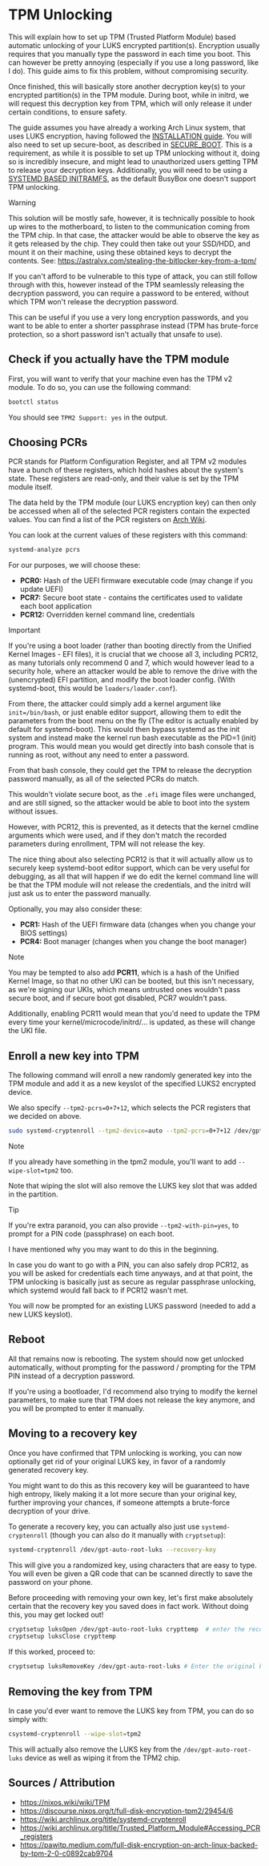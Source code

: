 # TPM Unlocking

This will explain how to set up TPM (Trusted Platform Module) based automatic
unlocking of your LUKS encrypted partition(s). Encryption usually requires that
you manually type the password in each time you boot. This can however be pretty
annoying (especially if you use a long password, like I do). This guide aims to
fix this problem, without compromising security.

Once finished, this will basically store another decryption key(s) to your
encrypted partition(s) in the TPM module. During boot, while in initrd, we will
request this decryption key from TPM, which will only release it under certain
conditions, to ensure safety.

The guide assumes you have already a working Arch Linux system, that uses LUKS
encryption, having followed the [INSTALLATION guide](./01_INSTALLATION.md). You
will also need to set up secure-boot, as described in
[SECURE_BOOT](./04_SECURE_BOOT.md). This is a requirement, as while it is
possible to set up TPM unlocking without it, doing so is incredibly insecure,
and might lead to unauthorized users getting TPM to release your decryption
keys. Additionally, you will need to be using a [SYSTEMD BASED
INITRAMFS](./05_SYSTEMD_INITRAMFS.md), as the default BusyBox one doesn't
support TPM unlocking.

> [!WARNING]
> This solution will be mostly safe, however, it is technically possible to hook
> up wires to the motherboard, to listen to the communication coming from the
> TPM chip. In that case, the attacker would be able to observe the key as it
> gets released by the chip. They could then take out your SSD/HDD, and mount it
> on their machine, using these obtained keys to decrypt the contents. See:
> <https://astralvx.com/stealing-the-bitlocker-key-from-a-tpm/>
>
> If you can't afford to be vulnerable to this type of attack, you can still
> follow through with this, however instead of the TPM seamlessly releasing the
> decryption password, you can require a password to be entered, without which
> TPM won't release the decryption password.
>
> This can be useful if you use a very long encryption passwords, and you want
> to be able to enter a shorter passphrase instead (TPM has brute-force
> protection, so a short password isn't actually that unsafe to use).

## Check if you actually have the TPM module

First, you will want to verify that your machine even has the TPM v2 module. To
do so, you can use the following command:

```bash
bootctl status
```

You should see `TPM2 Support: yes` in the output.

## Choosing PCRs

PCR stands for Platform Configuration Register, and all TPM v2 modules have a
bunch of these registers, which hold hashes about the system's state. These
registers are read-only, and their value is set by the TPM module itself.

The data held by the TPM module (our LUKS encryption key) can then only be
accessed when all of the selected PCR registers contain the expected values. You
can find a list of the PCR registers on [Arch
Wiki](https://wiki.archlinux.org/title/Trusted_Platform_Module#Accessing_PCR_registers).

You can look at the current values of these registers with this command:

```bash
systemd-analyze pcrs
```

For our purposes, we will choose these:

- **PCR0:** Hash of the UEFI firmware executable code (may change if you update
  UEFI)
- **PCR7:** Secure boot state - contains the certificates used to validate each
  boot application
- **PCR12:** Overridden kernel command line, credentials

> [!IMPORTANT]
> If you're using a boot loader (rather than booting directly from the Unified
> Kernel Images - EFI files), it is crucial that we choose all 3, including
> PCR12, as many tutorials only recommend 0 and 7, which would however lead to a
> security hole, where an attacker would be able to remove the drive with the
> (unencrypted) EFI partition, and modify the boot loader config. (With
> systemd-boot, this would be `loaders/loader.conf`).
>
> From there, the attacker could simply add a kernel argument like
> `init=/bin/bash`, or just enable editor support, allowing them to edit the
> parameters from the boot menu on the fly (The editor is actually enabled by
> default for systemd-boot). This would then bypass systemd as the init system
> and instead make the kernel run bash executable as the PID=1 (init) program.
> This would mean you would get directly into bash console that is running as
> root, without any need to enter a password.
>
> From that bash console, they could get the TPM to release the decryption
> password manually, as all of the selected PCRs do match.
>
> This wouldn't violate secure boot, as the `.efi` image files were unchanged,
> and are still signed, so the attacker would be able to boot into the system
> without issues.
>
> However, with PCR12, this is prevented, as it detects that the kernel cmdline
> arguments which were used, and if they don't match the recorded parameters
> during enrollment, TPM will not release the key.
>
> The nice thing about also selecting PCR12 is that it will actually allow us to
> securely keep systemd-boot editor support, which can be very useful for
> debugging, as all that will happen if we do edit the kernel command line will
> be that the TPM module will not release the credentials, and the initrd will
> just ask us to enter the password manually.

Optionally, you may also consider these:

- **PCR1:** Hash of the UEFI firmware data (changes when you change your BIOS settings)
- **PCR4:** Boot manager (changes when you change the boot manager)

> [!NOTE]
> You may be tempted to also add **PCR11**, which is a hash of the Unified
> Kernel Image, so that no other UKI can be booted, but this isn't necessary,
> as we're signing our UKIs, which means untrusted ones wouldn't pass secure
> boot, and if secure boot got disabled, PCR7 wouldn't pass.
>
> Additionally, enabling PCR11 would mean that you'd need to update the TPM
> every time your kernel/microcode/initrd/... is updated, as these will change
> the UKI file.

## Enroll a new key into TPM

The following command will enroll a new randomly generated key into the TPM
module and add it as a new keyslot of the specified LUKS2 encrypted device.

We also specify `--tpm2-pcrs=0+7+12`, which selects the PCR registers that we
decided on above.

```bash
sudo systemd-cryptenroll --tpm2-device=auto --tpm2-pcrs=0+7+12 /dev/gpt-auto-root-luks
```

<!-- markdownlint-disable MD028 -->

> [!NOTE]
> If you already have something in the tpm2 module, you'll want to add
> `--wipe-slot=tpm2` too.
>
> Note that wiping the slot will also remove the LUKS key slot that was added
> in the partition.

> [!TIP]
> If you're extra paranoid, you can also provide `--tpm2-with-pin=yes`, to
> prompt for a PIN code (passphrase) on each boot.
>
> I have mentioned why you may want to do this in the beginning.
>
> In case you do want to go with a PIN, you can also safely drop PCR12, as you
> will be asked for credentials each time anyways, and at that point, the TPM
> unlocking is basically just as secure as regular passphrase unlocking, which
> systemd would fall back to if PCR12 wasn't met.

<!-- markdownlint-enable MD028 -->

You will now be prompted for an existing LUKS password (needed to add a new LUKS
keyslot).

## Reboot

All that remains now is rebooting. The system should now get unlocked
automatically, without prompting for the password / prompting for the TPM PIN
instead of a decryption password.

If you're using a bootloader, I'd recommend also trying to modify the kernel
parameters, to make sure that TPM does not release the key anymore, and you will
be prompted to enter it manually.

## Moving to a recovery key

Once you have confirmed that TPM unlocking is working, you can now optionally
get rid of your original LUKS key, in favor of a randomly generated recovery
key.

You might want to do this as this recovery key will be guaranteed to have high
entropy, likely making it a lot more secure than your original key, further
improving your chances, if someone attempts a brute-force decryption of your
drive.

To generate a recovery key, you can actually also just use `systemd-cryptenroll`
(though you can also do it manually with `cryptsetup`):

```bash
systemd-cryptenroll /dev/gpt-auto-root-luks --recovery-key
```

This will give you a randomized key, using characters that are easy to type. You
will even be given a QR code that can be scanned directly to save the password
on your phone.

Before proceeding with removing your own key, let's first make absolutely
certain that the recovery key you saved does in fact work. Without doing this,
you may get locked out!

```bash
cryptsetup luksOpen /dev/gpt-auto-root-luks crypttemp  # enter the recovery key
cryptsetup luksClose crypttemp
```

If this worked, proceed to:

```bash
cryptsetup luksRemoveKey /dev/gpt-auto-root-luks # Enter the original key to be deleted
```

## Removing the key from TPM

In case you'd ever want to remove the LUKS key from TPM, you can do so simply
with:

```bash
csystemd-cryptenroll --wipe-slot=tpm2
```

This will actually also remove the LUKS key from the `/dev/gpt-auto-root-luks`
device as well as wiping it from the TPM2 chip.

## Sources / Attribution

- <https://nixos.wiki/wiki/TPM>
- <https://discourse.nixos.org/t/full-disk-encryption-tpm2/29454/6>
- <https://wiki.archlinux.org/title/systemd-cryptenroll>
- <https://wiki.archlinux.org/title/Trusted_Platform_Module#Accessing_PCR_registers>
- <https://pawitp.medium.com/full-disk-encryption-on-arch-linux-backed-by-tpm-2-0-c0892cab9704>
